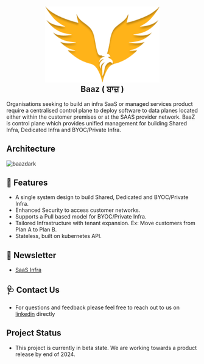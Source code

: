 <h2 align="center">
  <picture>
    <img alt="BaaZ Logo" src="https://raw.githubusercontent.com/datainfrahq/.github/main/images/Group.png" width="300" height="200">
  </picture>
  <br>
  Baaz ( ਬਾਜ਼ )
  </br>
</h2>


<div align="center">

</div>
Organisations seeking to build an infra SaaS or managed services product require a centralised control plane to deploy software to data planes located either within the customer premises or at the SAAS provider network. BaaZ is control plane which provides unified management for building Shared Infra, Dedicated Infra and BYOC/Private Infra.

## Architecture
![baazdark](https://github.com/baazhq/baaz/assets/34169002/f2b47879-6ac8-4517-994b-20c4d16a72b9)


## :rocket: Features

- A single system design to build Shared, Dedicated and BYOC/Private Infra.
- Enhanced Security to access customer networks. 
- Supports a Pull based model for BYOC/Private Infra.
- Tailored Infrastructure with tenant expansion. Ex: Move customers from Plan A to Plan B.
- Stateless, built on kubernetes API.

## :newspaper: Newsletter 
- [SaaS Infra](https://saasinfra.substack.com/)

## :stethoscope: Contact Us

- For questions and feedback please feel free to reach out to us on [linkedin](https://www.linkedin.com/in/adheipsingh/) directly

## Project Status
- This project is currently in beta state. We are working towards a product release by end of 2024.
